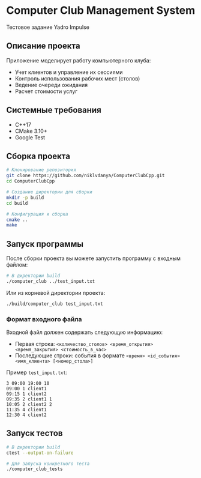 # Computer Club Management System

Тестовое задание Yadro Impulse

## Описание проекта

Приложение моделирует работу компьютерного клуба:
- Учет клиентов и управление их сессиями
- Контроль использования рабочих мест (столов)
- Ведение очереди ожидания
- Расчет стоимости услуг

## Системные требования

- C++17
- CMake 3.10+
- Google Test


## Сборка проекта

```bash
# Клонирование репозитория
git clone https://github.com/niklvdanya/ComputerClubCpp.git
cd ComputerClubCpp

# Создание директории для сборки
mkdir -p build
cd build

# Конфигурация и сборка
cmake ..
make
```

## Запуск программы

После сборки проекта вы можете запустить программу с входным файлом:

```bash
# В директории build
./computer_club ../test_input.txt
```

Или из корневой директории проекта:

```bash
./build/computer_club test_input.txt
```

### Формат входного файла

Входной файл должен содержать следующую информацию:
- Первая строка: `<количество_столов> <время_открытия> <время_закрытия> <стоимость_в_час>`
- Последующие строки: события в формате `<время> <id_события> <имя_клиента> [<номер_стола>]`

Пример `test_input.txt`:
```
3 09:00 19:00 10
09:00 1 client1
09:15 1 client2
09:35 2 client1 1
10:05 2 client2 2
11:35 4 client1
12:30 4 client2
```

## Запуск тестов

```bash
# В директории build
ctest --output-on-failure

# Для запуска конкретного теста
./computer_club_tests
```
